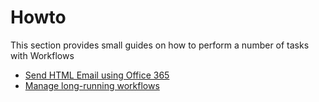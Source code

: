 # Howto

This section provides small guides on how to perform a number of tasks with Workflows

- [Send HTML Email using Office 365](./send-html-email-using-office-365.md)
- [Manage long-running workflows](./manage-long-running-workflows.md)